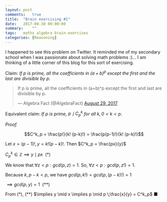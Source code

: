 ```yaml
---
layout: post
comments:	true
title:  "Brain exercising #1"
date:   2017-08-30 00:00:00
summary:    ""
tags:   maths algebra brain-exercises
categories: [Reasoning]
---
```


I happened to see this problem on Twitter. It reminded me of my secondary school when I was passionate about solving math problems :)... I am thinking of a little corner of this blog for this sort of exercising.

Claim: *If $p$ is prime, all the coefficients in $(a+b)^p$ except the first and the last are divisible by $p$.*

<blockquote class="twitter-tweet" data-lang="en"><p lang="en" dir="ltr">If p is prime, all the coefficients in (a+b)^p except the first and last are divisible by p.</p>&mdash; Algebra Fact (@AlgebraFact) <a href="https://twitter.com/AlgebraFact/status/902629585828945923">August 29, 2017</a></blockquote>
<script async src="//platform.twitter.com/widgets.js" charset="utf-8"></script>

Equivalent claim: *If $p$ is prime, $p \mid C^k_p$ for all $k, 0<k<p$*.

*Proof.*

$$C^k_p = \frac{p!}{k! (p-k)!} = \frac{p(p-1)!}{k! (p-k)!}$$

Let $x = (p-1)!, y = k!(p-k)!$. Then $C^k_p = \frac{px}{y}$

$C^k_p \in \mathbb{Z} \implies y \mid px \hspace{5pt} (*)$

We know that $\forall z<p: gcd(p, z) = 1$. So, $\forall z<p: gcd(p, z!) = 1$.

Because $k, p-k < p$, we have $gcd(p, k!) = gcd(p, (p-k)!) = 1$

$\implies gcd(p, y) = 1 \hspace{5pt} (**)$

From $(*)$, $(**)$ $\implies y \mid x \implies p \mid p \;\frac{x}{y} = C^k_p$ ■

